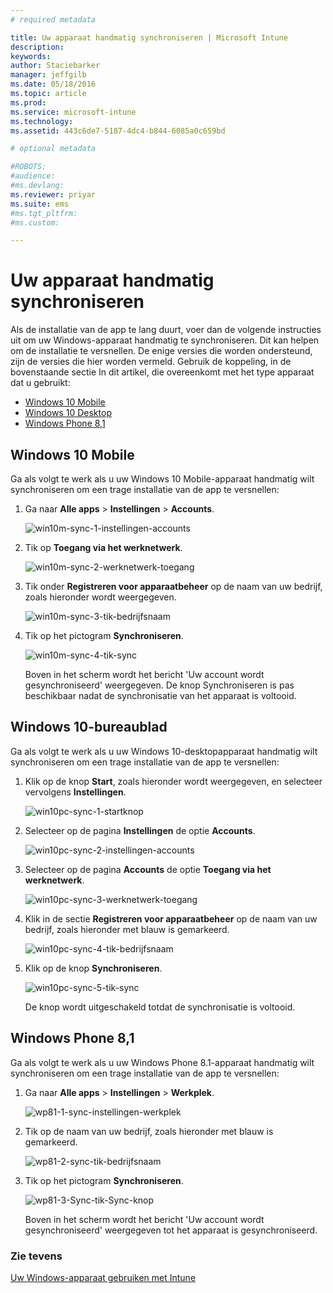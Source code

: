 ```yaml
---
# required metadata

title: Uw apparaat handmatig synchroniseren | Microsoft Intune
description:
keywords:
author: Staciebarker
manager: jeffgilb
ms.date: 05/18/2016
ms.topic: article
ms.prod:
ms.service: microsoft-intune
ms.technology:
ms.assetid: 443c6de7-5187-4dc4-b844-6085a0c659bd

# optional metadata

#ROBOTS:
#audience:
#ms.devlang:
ms.reviewer: priyar
ms.suite: ems
#ms.tgt_pltfrm:
#ms.custom:

---
```



# Uw apparaat handmatig synchroniseren
Als de installatie van de app te lang duurt, voer dan de volgende instructies uit om uw Windows-apparaat handmatig te synchroniseren. Dit kan helpen om de installatie te versnellen. De enige versies die worden ondersteund, zijn de versies die hier worden vermeld. Gebruik de koppeling, in de bovenstaande sectie In dit artikel, die overeenkomt met het type apparaat dat u gebruikt:

* [Windows 10 Mobile](#windows-10-mobile)
* [Windows 10 Desktop](#windows-10-desktop)
* [Windows Phone 8,1](#windows-phone-8-1)


## Windows 10 Mobile
Ga als volgt te werk als u uw Windows 10 Mobile-apparaat handmatig wilt synchroniseren om een trage installatie van de app te versnellen:

1. Ga naar **Alle apps** > **Instellingen** > **Accounts**.

    ![win10m-sync-1-instellingen-accounts](./media/win10m-sync-1-settings-accounts.png)
    
2. Tik op **Toegang via het werknetwerk**.

    ![win10m-sync-2-werknetwerk-toegang](./media/win10m-sync-2-work-access.png)
    
3. Tik onder **Registreren voor apparaatbeheer** op de naam van uw bedrijf, zoals hieronder wordt weergegeven.

    ![win10m-sync-3-tik-bedrijfsnaam](./media/win10m-sync-3-tap-comp-name.png)
    
4. Tik op het pictogram **Synchroniseren**.

    ![win10m-sync-4-tik-sync](./media/win10m-sync-4-tap-sync.png)
    
    Boven in het scherm wordt het bericht 'Uw account wordt gesynchroniseerd' weergegeven. De knop Synchroniseren is pas beschikbaar nadat de synchronisatie van het apparaat is voltooid.

## Windows 10-bureaublad
Ga als volgt te werk als u uw Windows 10-desktopapparaat handmatig wilt synchroniseren om een trage installatie van de app te versnellen:

1. Klik op de knop **Start**, zoals hieronder wordt weergegeven, en selecteer vervolgens **Instellingen**.

    ![win10pc-sync-1-startknop](./media/win10pc-sync-1-start-button.png)
    
2. Selecteer op de pagina **Instellingen** de optie **Accounts**.
 
    ![win10pc-sync-2-instellingen-accounts](./media/win10pc-sync-2-settings-accounts.png)
    
3. Selecteer op de pagina **Accounts** de optie **Toegang via het werknetwerk**.
    
    ![win10pc-sync-3-werknetwerk-toegang](./media/win10pc-sync-3-work-access.png)
    
4. Klik in de sectie **Registreren voor apparaatbeheer** op de naam van uw bedrijf, zoals hieronder met blauw is gemarkeerd.
    
    ![win10pc-sync-4-tik-bedrijfsnaam](./media/win10pc-sync-4-tap-com-name.png)
   
5. Klik op de knop **Synchroniseren**.
    
    ![win10pc-sync-5-tik-sync](./media/win10pc-sync-5-tap-sync.png)
   
   De knop wordt uitgeschakeld totdat de synchronisatie is voltooid.

## Windows Phone 8,1
Ga als volgt te werk als u uw Windows Phone 8.1-apparaat handmatig wilt synchroniseren om een trage installatie van de app te versnellen:

1. Ga naar **Alle apps** > **Instellingen** > **Werkplek**.

    ![wp81-1-sync-instellingen-werkplek](./media/wp81-1-sync-settings-workplace.png)
    
2. Tik op de naam van uw bedrijf, zoals hieronder met blauw is gemarkeerd.

    ![wp81-2-sync-tik-bedrijfsnaam](./media/wp81-2-sync-tap-compname.png)
   
3. Tik op het pictogram **Synchroniseren**.

    ![wp81-3-Sync-tik-Sync-knop](./media/wp81-3-sync-tap-sync-button.png)
    
   Boven in het scherm wordt het bericht 'Uw account wordt gesynchroniseerd' weergegeven tot het apparaat is gesynchroniseerd.


### Zie tevens
[Uw Windows-apparaat gebruiken met Intune](using-your-windows-device-with-intune.md)


<!--HONumber=Jun16_HO1-->


